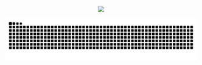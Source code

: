 <!--
**luminion/luminion** is a ✨ _special_ ✨ repository because its `README.md` (this file) appears on your GitHub profile.

Here are some ideas to get you started:

- 🔭 I’m currently working on ...
- 🌱 I’m currently learning ...
- 👯 I’m looking to collaborate on ...
- 🤔 I’m looking for help with ...
- 💬 Ask me about ...
- 📫 How to reach me: ...
- 😄 Pronouns: ...
- ⚡ Fun fact: ...
-->

<p align="center">
  <img src="https://readme-typing-svg.demolab.com/?lines=Hello+Luminion&font=Fira%20Code&center=true&width=380&height=50&duration=4000&pause=1000">
</p>
<!-- <p align="center">
  <img src="https://github-readme-stats.vercel.app/api/top-langs/?username=luminion">
</p> -->

<picture>
  <source media="(prefers-color-scheme: dark)" srcset="https://raw.githubusercontent.com/luminion/luminion/output/github-contribution-grid-snake-dark.svg">
  <source media="(prefers-color-scheme: light)" srcset="https://raw.githubusercontent.com/luminion/luminion/output/github-contribution-grid-snake.svg">
  <img alt="github contribution grid snake animation" src="https://raw.githubusercontent.com/luminion/luminion/output/github-contribution-grid-snake.svg">
</picture>



<!--
![](./profile-3d-contrib/profile-night-rainbow.svg)
-->
